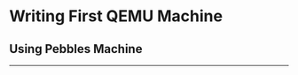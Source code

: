 # Writing First QEMU Machine

## Using Pebbles Machine
------------------------------------------------
